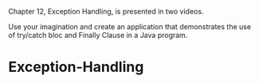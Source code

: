 Chapter 12, Exception Handling, is presented in two videos. 

Use your imagination and create an application that demonstrates the use of try/catch bloc and Finally Clause in a Java program.

# Exception-Handling
